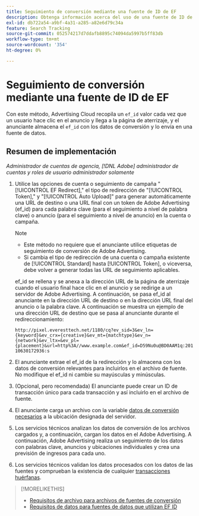 ```yaml
---
title: Seguimiento de conversión mediante una fuente de ID de EF
description: Obtenga información acerca del uso de una fuente de ID de EF para los datos de seguimiento de conversión.
exl-id: db722a54-a9bf-4a31-a285-a82e6d79c34a
feature: Search Tracking
source-git-commit: 052574217d7ddafb8895c74094da5997b5ff83db
workflow-type: tm+mt
source-wordcount: '354'
ht-degree: 0%

---
```


# Seguimiento de conversión mediante una fuente de ID de EF

Con este método, Advertising Cloud recopila un `ef_id` valor cada vez que un usuario hace clic en el anuncio y llega a la página de aterrizaje, y el anunciante almacena el `ef_id` con los datos de conversión y lo envía en una fuente de datos.

## Resumen de implementación

*Administrador de cuentas de agencia, [!DNL Adobe] administrador de cuentas y roles de usuario administrador solamente*

1. Utilice las opciones de cuenta o seguimiento de campaña &quot;[!UICONTROL EF Redirect],&quot; el tipo de redirección de &quot;[!UICONTROL Token],&quot; y &quot;[!UICONTROL Auto Upload]&quot; para generar automáticamente una URL de destino o una URL final con un token de Adobe Advertising (ef_id) para cada palabra clave (para el seguimiento a nivel de palabra clave) o anuncio (para el seguimiento a nivel de anuncio) en la cuenta o campaña.

   >[!NOTE]
   >* Este método no requiere que el anunciante utilice etiquetas de seguimiento de conversión de Adobe Advertising.
   >* Si cambia el tipo de redirección de una cuenta o campaña existente de [!UICONTROL Standard] hasta [!UICONTROL Token], o viceversa, debe volver a generar todas las URL de seguimiento aplicables.

   ef_id se rellena y se anexa a la dirección URL de la página de aterrizaje cuando el usuario final hace clic en el anuncio y se redirige a un servidor de Adobe Advertising. A continuación, se pasa ef_id al anunciante en la dirección URL de destino o en la dirección URL final del anuncio o la palabra clave. A continuación se muestra un ejemplo de una dirección URL de destino que se pasa al anunciante durante el redireccionamiento:

   `http://pixel.everesttech.net/1180/cq?ev_sid=3&ev_ln={keyword}&ev_crx={creative}&ev_mt={matchtype}&ev_n={network}&ev_ltx=&ev_pl={placement}&url=http%3A//www.example.com&ef_id=D59Nu0u@BD0AAM1q:20110630172936:s`

1. El anunciante extrae el ef_id de la redirección y lo almacena con los datos de conversión relevantes para incluirlos en el archivo de fuente. No modifique el ef_id ni cambie su mayúsculas y minúsculas.

1. (Opcional, pero recomendada) El anunciante puede crear un ID de transacción único para cada transacción y así incluirlo en el archivo de fuente.

1. El anunciante carga un archivo con la variable [datos de conversión necesarios](/help/search-social-commerce/tracking/feed-ef-id-data-requirements.md) a la ubicación designada del servidor.

1. Los servicios técnicos analizan los datos de conversión de los archivos cargados y, a continuación, cargan los datos en el Adobe Advertising. A continuación, Adobe Advertising realiza un seguimiento de los datos con palabras clave, anuncios y ubicaciones individuales y crea una previsión de ingresos para cada uno.

1. Los servicios técnicos validan los datos procesados con los datos de las fuentes y comprueban la existencia de cualquier [transacciones huérfanas](/help/search-social-commerce/glossary.md#o-p).

>[!MORELIKETHIS]
>
>* [Requisitos de archivo para archivos de fuentes de conversión](feed-file-requirements.md)
>* [Requisitos de datos para fuentes de datos que utilizan EF ID](/help/search-social-commerce/tracking/feed-ef-id-data-requirements.md)
